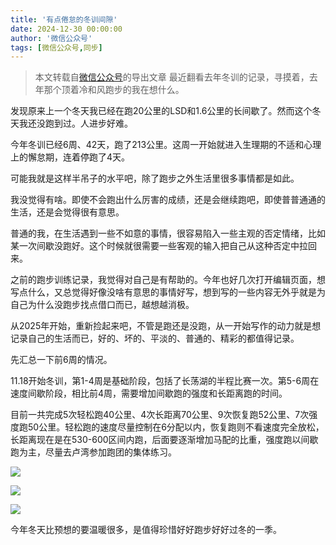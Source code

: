 ```yaml
---
title: '有点倦怠的冬训间隙'
date: 2024-12-30 00:00:00
author: '微信公众号'
tags: [微信公众号,同步]
---
```


> 本文转载自[微信公众号](https://mp.weixin.qq.com/)的导出文章
最近翻看去年冬训的记录，寻摸着，去年那个顶着冷和风跑步的我在想什么。

发现原来上一个冬天我已经在跑20公里的LSD和1.6公里的长间歇了。然而这个冬天我还没跑到过。人进步好难。

今年冬训已经6周、42天，跑了213公里。这周一开始就进入生理期的不适和心理上的懈怠期，连着停跑了4天。

可能我就是这样半吊子的水平吧，除了跑步之外生活里很多事情都是如此。

我没觉得有啥。即使不会跑出什么厉害的成绩，还是会继续跑吧，即使普普通通的生活，还是会觉得很有意思。

普通的我，在生活遇到一些不如意的事情，很容易陷入一些主观的否定情绪，比如某一次间歇没跑好。这个时候就很需要一些客观的输入把自己从这种否定中拉回来。

之前的跑步训练记录，我觉得对自己是有帮助的。今年也好几次打开编辑页面，想写点什么，又总觉得好像没啥有意思的事情好写，想到写的一些内容无外乎就是为自己为什么没跑步找点借口而已，越想越消极。

从2025年开始，重新捡起来吧，不管是跑还是没跑，从一开始写作的动力就是想记录自己的生活而已，好的、坏的、平淡的、普通的、精彩的都值得记录。

先汇总一下前6周的情况。

11.18开始冬训，第1-4周是基础阶段，包括了长荡湖的半程比赛一次。第5-6周在速度间歇阶段，相比前4周，需要增加间歇跑的强度和长距离跑的时间。

目前一共完成5次轻松跑40公里、4次长距离70公里、9次恢复跑52公里、7次强度跑50公里。轻松跑的速度尽量控制在6分配以内，恢复跑则不看速度完全放松，长距离现在是在530-600区间内跑，后面要逐渐增加马配的比重，强度跑以间歇跑为主，尽量去卢湾参加跑团的集体练习。

![](./assets/17556660420380.5169746502418666.png)

![](./assets/17556660420410.41873776207755165.png)

![](./assets/17556660420450.9912310925632483.jpeg)

今年冬天比预想的要温暖很多，是值得珍惜好好跑步好好过冬的一季。